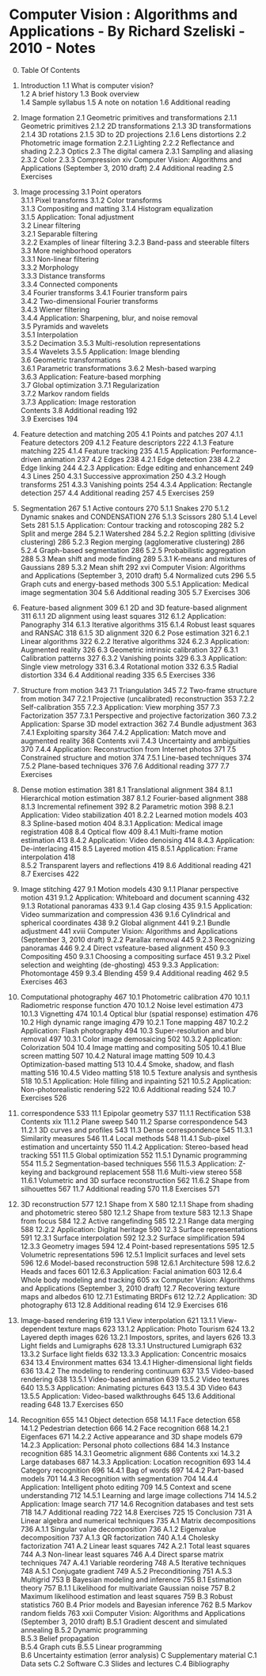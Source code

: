 # Computer Vision : Algorithms and Applications - By Richard Szeliski - 2010 - Notes


0. Table Of Contents

1. Introduction
1.1 What is computer vision?    
1.2 A brief history
1.3 Book overview  
1.4 Sample syllabus 
1.5 A note on notation
1.6 Additional reading
1. Image formation 
2.1 Geometric primitives and transformations
2.1.1 Geometric primitives 
2.1.2 2D transformations 
2.1.3 3D transformations
2.1.4 3D rotations
2.1.5 3D to 2D projections 
2.1.6 Lens distortions 
2.2 Photometric image formation
2.2.1 Lighting 
2.2.2 Reflectance and shading
2.2.3 Optics 
2.3 The digital camera
2.3.1 Sampling and aliasing 
2.3.2 Color 
2.3.3 Compression
xiv Computer Vision: Algorithms and Applications (September 3, 2010 draft)
2.4 Additional reading
2.5 Exercises  
1. Image processing 
3.1 Point operators   
3.1.1 Pixel transforms
3.1.2 Color transforms  
3.1.3 Compositing and matting 
3.1.4 Histogram equalization   
3.1.5 Application: Tonal adjustment  
3.2 Linear filtering   
3.2.1 Separable filtering   
3.2.2 Examples of linear filtering 
3.2.3 Band-pass and steerable filters  
3.3 More neighborhood operators   
3.3.1 Non-linear filtering   
3.3.2 Morphology  
3.3.3 Distance transforms   
3.3.4 Connected components   
3.4 Fourier transforms 
3.4.1 Fourier transform pairs   
3.4.2 Two-dimensional Fourier transforms  
3.4.3 Wiener filtering  
3.4.4 Application: Sharpening, blur, and noise removal   
3.5 Pyramids and wavelets  
3.5.1 Interpolation  
3.5.2 Decimation 
3.5.3 Multi-resolution representations  
3.5.4 Wavelets 
3.5.5 Application: Image blending  
3.6 Geometric transformations   
3.6.1 Parametric transformations 
3.6.2 Mesh-based warping   
3.6.3 Application: Feature-based morphing  
3.7 Global optimization 
3.7.1 Regularization  
3.7.2 Markov random fields   
3.7.3 Application: Image restoration  
Contents
3.8 Additional reading 192                                                      
3.9 Exercises   194
1. Feature detection and matching 205
4.1 Points and patches 207
4.1.1 Feature detectors  209
4.1.2 Feature descriptors   222
4.1.3 Feature matching  225
4.1.4 Feature tracking  235
4.1.5 Application: Performance-driven animation  237
4.2 Edges  238
4.2.1 Edge detection  238
4.2.2 Edge linking  244
4.2.3 Application: Edge editing and enhancement  249
4.3 Lines  250
4.3.1 Successive approximation 250
4.3.2 Hough transforms  251
4.3.3 Vanishing points  254
4.3.4 Application: Rectangle detection  257
4.4 Additional reading 257
4.5 Exercises   259
1. Segmentation 267
5.1 Active contours   270
5.1.1 Snakes   270
5.1.2 Dynamic snakes and CONDENSATION  276
5.1.3 Scissors   280
5.1.4 Level Sets 281
5.1.5 Application: Contour tracking and rotoscoping   282
5.2 Split and merge   284
5.2.1 Watershed 284
5.2.2 Region splitting (divisive clustering)  286
5.2.3 Region merging (agglomerative clustering)  286
5.2.4 Graph-based segmentation 286
5.2.5 Probabilistic aggregation 288
5.3 Mean shift and mode finding   289
5.3.1 K-means and mixtures of Gaussians  289
5.3.2 Mean shift 292
xvi Computer Vision: Algorithms and Applications (September 3, 2010 draft)
5.4 Normalized cuts   296
5.5 Graph cuts and energy-based methods  300
5.5.1 Application: Medical image segmentation  304
5.6 Additional reading 305
5.7 Exercises   306
1. Feature-based alignment 309
6.1 2D and 3D feature-based alignment  311
6.1.1 2D alignment using least squares  312
6.1.2 Application: Panography 314
6.1.3 Iterative algorithms   315
6.1.4 Robust least squares and RANSAC  318
6.1.5 3D alignment  320
6.2 Pose estimation   321
6.2.1 Linear algorithms  322
6.2.2 Iterative algorithms   324
6.2.3 Application: Augmented reality  326
6.3 Geometric intrinsic calibration   327
6.3.1 Calibration patterns   327
6.3.2 Vanishing points  329
6.3.3 Application: Single view metrology  331
6.3.4 Rotational motion   332
6.3.5 Radial distortion  334
6.4 Additional reading 335
6.5 Exercises   336
1. Structure from motion 343
7.1 Triangulation   345
7.2 Two-frame structure from motion 347
7.2.1 Projective (uncalibrated) reconstruction  353
7.2.2 Self-calibration  355
7.2.3 Application: View morphing  357
7.3 Factorization   357
7.3.1 Perspective and projective factorization  360
7.3.2 Application: Sparse 3D model extraction  362
7.4 Bundle adjustment 363
7.4.1 Exploiting sparsity   364
7.4.2 Application: Match move and augmented reality   368
Contents xvii
7.4.3 Uncertainty and ambiguities  370
7.4.4 Application: Reconstruction from Internet photos   371
7.5 Constrained structure and motion 374
7.5.1 Line-based techniques   374
7.5.2 Plane-based techniques   376
7.6 Additional reading 377
7.7 Exercises 
1. Dense motion estimation 381
8.1 Translational alignment  384
8.1.1 Hierarchical motion estimation  387
8.1.2 Fourier-based alignment 388
8.1.3 Incremental refinement   392
8.2 Parametric motion 398
8.2.1 Application: Video stabilization  401
8.2.2 Learned motion models   403
8.3 Spline-based motion  404
8.3.1 Application: Medical image registration  408
8.4 Optical flow   409
8.4.1 Multi-frame motion estimation  413
8.4.2 Application: Video denoising  414
8.4.3 Application: De-interlacing  415
8.5 Layered motion   415
8.5.1 Application: Frame interpolation  418                                     
8.5.2 Transparent layers and reflections  419
8.6 Additional reading 421
8.7 Exercises   422
1. Image stitching 427
9.1 Motion models   430
9.1.1 Planar perspective motion 431
9.1.2 Application: Whiteboard and document scanning   432
9.1.3 Rotational panoramas   433
9.1.4 Gap closing 435
9.1.5 Application: Video summarization and compression 436
9.1.6 Cylindrical and spherical coordinates  438
9.2 Global alignment 441
9.2.1 Bundle adjustment   441
xviii Computer Vision: Algorithms and Applications (September 3, 2010 draft)
9.2.2 Parallax removal  445
9.2.3 Recognizing panoramas 446
9.2.4 Direct vsfeature-based alignment  450
9.3 Compositing   450
9.3.1 Choosing a compositing surface  451
9.3.2 Pixel selection and weighting (de-ghosting)  453
9.3.3 Application: Photomontage  459
9.3.4 Blending 459
9.4 Additional reading 462
9.5 Exercises   463
1.  Computational photography 467
10.1 Photometric calibration  470
10.1.1 Radiometric response function  470
10.1.2 Noise level estimation   473
10.1.3 Vignetting 474
10.1.4 Optical blur (spatial response) estimation  476
10.2 High dynamic range imaging   479
10.2.1 Tone mapping  487
10.2.2 Application: Flash photography  494
10.3 Super-resolution and blur removal 497
10.3.1 Color image demosaicing 502
10.3.2 Application: Colorization 504
10.4 Image matting and compositing   505
10.4.1 Blue screen matting   507
10.4.2 Natural image matting   509
10.4.3 Optimization-based matting  513
10.4.4 Smoke, shadow, and flash matting  516
10.4.5 Video matting  518
10.5 Texture analysis and synthesis   518
10.5.1 Application: Hole filling and inpainting  521
10.5.2 Application: Non-photorealistic rendering  522
10.6 Additional reading 524
10.7 Exercises   526
1.   correspondence 533
11.1 Epipolar geometry 537
11.1.1 Rectification  538
Contents xix
11.1.2 Plane sweep 540
11.2 Sparse correspondence  543
11.2.1 3D curves and profiles   543
11.3 Dense correspondence  545
11.3.1 Similarity measures   546
11.4 Local methods   548
11.4.1 Sub-pixel estimation and uncertainty  550
11.4.2 Application: Stereo-based head tracking  551
11.5 Global optimization 552
11.5.1 Dynamic programming   554
11.5.2 Segmentation-based techniques  556
11.5.3 Application: Z-keying and background replacement 558
11.6 Multi-view stereo 558
11.6.1 Volumetric and 3D surface reconstruction  562
11.6.2 Shape from silhouettes   567
11.7 Additional reading 570
11.8 Exercises   571
1.  3D reconstruction 577
12.1 Shape from X   580
12.1.1 Shape from shading and photometric stereo  580
12.1.2 Shape from texture   583
12.1.3 Shape from focus  584
12.2 Active rangefinding 585
12.2.1 Range data merging   588
12.2.2 Application: Digital heritage  590
12.3 Surface representations  591
12.3.1 Surface interpolation   592
12.3.2 Surface simplification   594
12.3.3 Geometry images  594
12.4 Point-based representations   595
12.5 Volumetric representations   596
12.5.1 Implicit surfaces and level sets  596
12.6 Model-based reconstruction   598
12.6.1 Architecture 598
12.6.2 Heads and faces  601
12.6.3 Application: Facial animation  603
12.6.4 Whole body modeling and tracking  605
xx Computer Vision: Algorithms and Applications (September 3, 2010 draft)
12.7 Recovering texture maps and albedos  610
12.7.1 Estimating BRDFs   612
12.7.2 Application: 3D photography  613
12.8 Additional reading 614
12.9 Exercises   616
1.  Image-based rendering 619
13.1 View interpolation 621
13.1.1 View-dependent texture maps  623
13.1.2 Application: Photo Tourism  624
13.2 Layered depth images  626
13.2.1 Impostors, sprites, and layers  626
13.3 Light fields and Lumigraphs   628
13.3.1 Unstructured Lumigraph 632
13.3.2 Surface light fields   632
13.3.3 Application: Concentric mosaics  634
13.4 Environment mattes 634
13.4.1 Higher-dimensional light fields  636
13.4.2 The modeling to rendering continuum  637
13.5 Video-based rendering  638
13.5.1 Video-based animation   639
13.5.2 Video textures  640
13.5.3 Application: Animating pictures  643
13.5.4 3D Video 643
13.5.5 Application: Video-based walkthroughs  645
13.6 Additional reading 648
13.7 Exercises   650
1.  Recognition 655
14.1 Object detection   658
14.1.1 Face detection  658
14.1.2 Pedestrian detection   666
14.2 Face recognition   668
14.2.1 Eigenfaces 671
14.2.2 Active appearance and 3D shape models  679
14.2.3 Application: Personal photo collections  684
14.3 Instance recognition 685
14.3.1 Geometric alignment   686
Contents xxi
14.3.2 Large databases  687
14.3.3 Application: Location recognition  693
14.4 Category recognition  696
14.4.1 Bag of words  697
14.4.2 Part-based models   701
14.4.3 Recognition with segmentation  704
14.4.4 Application: Intelligent photo editing  709
14.5 Context and scene understanding 712
14.5.1 Learning and large image collections  714
14.5.2 Application: Image search 717
14.6 Recognition databases and test sets 718
14.7 Additional reading 722
14.8 Exercises   725
15 Conclusion 731
A Linear algebra and numerical techniques 735
A.1 Matrix decompositions  736
A.1.1 Singular value decomposition  736
A.1.2 Eigenvalue decomposition 737
A.1.3 QR factorization  740
A.1.4 Cholesky factorization   741
A.2 Linear least squares 742
A.2.1 Total least squares   744
A.3 Non-linear least squares  746
A.4 Direct sparse matrix techniques   747
A.4.1 Variable reordering   748
A.5 Iterative techniques 748
A.5.1 Conjugate gradient   749
A.5.2 Preconditioning  751
A.5.3 Multigrid 753
B Bayesian modeling and inference 755
B.1 Estimation theory 757
B.1.1 Likelihood for multivariate Gaussian noise  757
B.2 Maximum likelihood estimation and least squares  759
B.3 Robust statistics   760
B.4 Prior models and Bayesian inference  762
B.5 Markov random fields  763
xxii Computer Vision: Algorithms and Applications (September 3, 2010 draft)
B.5.1 Gradient descent and simulated annealing
B.5.2 Dynamic programming  
B.5.3 Belief propagation  
B.5.4 Graph cuts
B.5.5 Linear programming  
B.6 Uncertainty estimation (error analysis) 
C Supplementary material
C.1 Data sets 
C.2 Software 
C.3 Slides and lectures
C.4 Bibliography                                                            